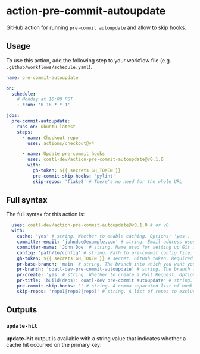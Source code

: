 # action-pre-commit-autoupdate

GitHub action for running `pre-commit autoupdate` and allow to skip hooks.

## Usage

To use this action, add the following step to your workflow file (e.g.
`.github/workflows/schedule.yaml`).

```yml
name: pre-commit-autoupdate

on:
  schedule:
    # Monday at 10:00 PST
    - cron: '0 18 * * 1'

jobs:
  pre-commit-autoupdate:
    runs-on: ubuntu-latest
    steps:
      - name: Checkout repo
        uses: actions/checkout@v4

      - name: Update pre-commit hooks
        uses: coatl-dev/action-pre-commit-autoupdate@v0.1.0
        with:
          gh-token: ${{ secrets.GH_TOKEN }}
          pre-commit-skip-hooks: 'pylint'
          skip-repos: 'flake8' # There's no need for the whole URL
```

## Full syntax

The full syntax for this action is:

```yml
  uses: coatl-dev/action-pre-commit-autoupdate@v0.1.0 # or v0
  with:
    cache: 'yes' # string. Whether to enable caching. Options: 'yes', 'no'. Optional.
    committer-email: 'johndoe@example.com' # string. Email address used for setting up Git identity. Defaults to '146358438+coatl-bot@users.noreply.github.com'. Optional.
    committer-name: 'John Doe' # string. Name used for setting up Git identity. Defaults to 'coatl-bot'. Optional.
    config: 'path/to/config' # string. Path to pre-commit config file. Defaults to '.pre-commit-config.yaml'. Optional.
    gh-token: ${{ secrets.GH_TOKEN }} # secret. GitHub token. Required.
    pr-base-branch: 'main' # string. The branch into which you want your code merged. Defaults to 'main'. Optional.
    pr-branch: 'coatl-dev-pre-commit-autoupdate' # string. The branch that contains commits for your pull request. Defaults to 'coatl-dev-pre-commit-autoupdate'. Optional.
    pr-create: 'yes' # string. Whether to create a Pull Request. Options: 'yes', 'no'. Optional.
    pr-title: 'build(deps): coatl-dev pre-commit autoupdate' # string. Title for the pull request. Defaults to 'build(deps): coatl-dev pre-commit autoupdate'. Optional.
    pre-commit-skip-hooks: '' # string. A comma separated list of hook ids which will be disabled.
    skip-repos: 'repo1|repo2|repo3' # string. A list of repos to exclude from autoupdate. The repos must be separated by a "pipe" character '|'. Defaults to ''. Optional.
```

## Outputs

### `update-hit`

**update-hit** output is available with a string value that indicates whether a cache hit occurred on the primary key:
